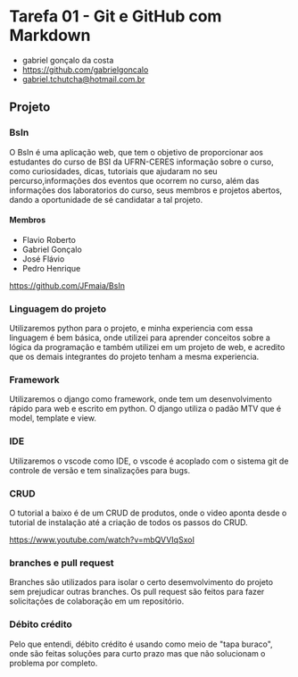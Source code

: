 # Tarefa 01 - Git e GitHub com Markdown

- gabriel gonçalo da costa
- https://github.com/gabrielgoncalo
- gabriel.tchutcha@hotmail.com.br

## Projeto

### BsIn
 O BsIn é uma aplicação web, que tem o objetivo de proporcionar aos estudantes do curso de BSI da UFRN-CERES informação sobre o curso, como curiosidades, dicas, tutoriais que ajudaram no seu percurso,informações dos eventos que ocorrem no curso, além das informações dos laboratorios do curso, seus membros e projetos abertos, dando a oportunidade de sé candidatar a tal projeto.

#### Membros
 - Flavio Roberto
 - Gabriel Gonçalo	
 - José Flávio
 - Pedro Henrique

 https://github.com/JFmaia/BsIn

### Linguagem do projeto
 Utilizaremos python para o projeto, e minha experiencia com essa linguagem é bem básica, onde utilizei para aprender conceitos sobre a lógica da programação e também utilizei em um projeto de web, e acredito que os demais integrantes do projeto tenham a mesma experiencia.


### Framework
 Utilizaremos o django como framework, onde tem um desenvolvimento rápido para web e escrito em python. O django utiliza o padão MTV que é model, template e view.


### IDE
 Utilizaremos o vscode como IDE, o vscode é acoplado com o sistema git de controle de versão e tem sinalizações para bugs.

### CRUD
 O tutorial a baixo é de um CRUD de produtos, onde o video aponta desde o tutorial de instalação até a criação de todos os passos do CRUD.

 https://www.youtube.com/watch?v=mbQVVIqSxoI

### branches e pull request
 Branches são utilizados para isolar o certo desemvolvimento do projeto sem prejudicar outras branches. Os pull request são feitos para fazer solicitações de colaboração em um repositório.

 ### Débito crédito
 Pelo que entendi, débito crédito é usando como meio de "tapa buraco", onde são feitas soluções para curto prazo mas que não solucionam o problema por completo.
